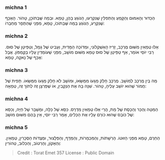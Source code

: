 
### michna 1
הַכַּדּוּר וְהָאִמּוּם וְהַקָּמֵעַ וְהַתְּפִלִּין שֶׁנִּקְרְעוּ, הַנּוֹגֵעַ בָּהֶן, טָמֵא. וּבְמַה שֶּׁבְּתוֹכָן, טָהוֹר. הָאֻכָּף שֶׁנִּקְרַע, הַנּוֹגֵעַ בְּמַה שֶּׁבְּתוֹכוֹ, טָמֵא, מִפְּנֵי שֶׁהַתֶּפֶר מְחַבְּרוֹ:  

### michna 2
אֵלּוּ טְמֵאִין מִשּׁוּם מֶרְכָּב, זָרֵיז הָאַשְׁקְלוֹנִי, וּמְדוֹכָה הַמָּדִית, וְעָבִיט שֶׁל גָּמָל, וְטַפֵּיטָן שֶׁל סוּס. רַבִּי יוֹסֵי אוֹמֵר, אַף טַפֵּיטָן שֶׁל סוּס טָמֵא מִשּׁוּם מוֹשָׁב, מִפְּנֵי שֶׁעוֹמְדִין עָלָיו בַּקֻּמְפּוֹן. אֲבָל אֻכָּף שֶׁל נָאקָה, טָמֵא:  

### michna 3
מַה בֵּין מֶרְכָּב לְמוֹשָׁב. מֶרְכָּב חָלַק מַגָּעוֹ מִמַּשָּׂאוֹ, וּמוֹשָׁב לֹא חָלַק מַגָּעוֹ מִמַּשָּׂאוֹ. תָּפִית שֶׁל חֲמוֹר שֶׁהוּא יוֹשֵׁב עָלֶיהָ, טָהוֹר. שִׁנָּה בָהּ אֶת הַנְּקָבִין, אוֹ שֶׁפֵּרְצָן זֶה לְתוֹךְ זֶה, טְמֵאָה:  

### michna 4
הַמִּטָּה וְהַכַּר וְהַכֶּסֶת שֶׁל מֵת, הֲרֵי אֵלּוּ טְמֵאִין מִדְרָס. כִּסֵּא שֶׁל כַּלָּה, וּמַשְׁבֵּר שֶׁל חַיָּה, וְכִסֵּא שֶׁל כּוֹבֵס שֶׁהוּא כוֹרֵם עָלָיו אֶת הַכֵּלִים, אָמַר רַבִּי יוֹסֵי, אֵין בָּהֶם מִשּׁוּם מוֹשָׁב:  

### michna 5
הַחֵרֶם, טָמֵא מִפְּנֵי הַזּוּטוֹ. הָרְשָׁתוֹת, וְהַמִּכְמָרוֹת, וְהַמַּדָּף, וְהַפְּלָצוּר, וּמְצֻדּוֹת הַסְּכָרִין, טְמֵאִין. וְהַאָקוֹן, וְהָרְטוֹב, וְהַכְּלוּב, טְהוֹרִין:  

>Credit : Torat Emet 357
>License : Public Domain 